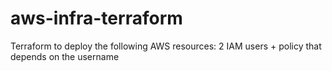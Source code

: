 # aws-infra-terraform
Terraform to deploy the following AWS resources: 2 IAM users + policy that depends on the username
